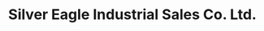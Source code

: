 ---
title: "Silver Eagle Industrial Sales Co. Ltd."
url: /manila/silver-eagle-industrial-sales-co-ltd/
shop: Eisenwaren
---